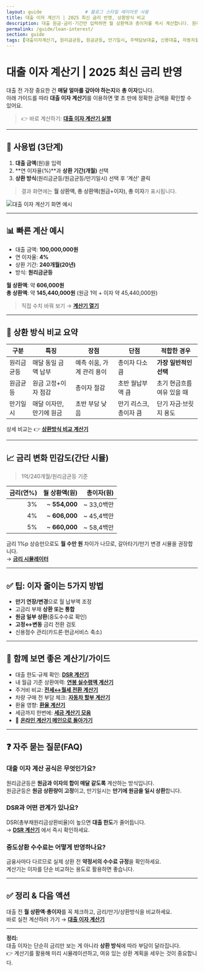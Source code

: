 ```yaml
---
layout: guide                # 블로그 스타일 레이아웃 사용
title: 대출 이자 계산기 | 2025 최신 금리 반영, 상환방식 비교
description: 대출 원금·금리·기간만 입력하면 월 상환액과 총이자를 즉시 계산합니다. 원리금균등·원금균등·만기일시 상환 비교, 금리 변화 시뮬레이션, DSR/한도 체크까지 한 번에.
permalink: /guide/loan-interest/
section: guide
tags: [대출이자계산기, 원리금균등, 원금균등, 만기일시, 주택담보대출, 신용대출, 자동차할부]
---
```


# 대출 이자 계산기 | 2025 최신 금리 반영

대출 전 가장 중요한 건 **매달 얼마를 갚아야 하는지**와 **총 이자**입니다.  
아래 가이드를 따라 **대출 이자 계산기**를 이용하면 몇 초 만에 정확한 금액을 확인할 수 있어요.

> 👉 바로 계산하기: **[대출 이자 계산기 실행](/finance/loan/)**

---

## 📌 사용법 (3단계)
1. **대출 금액**(원)을 입력  
2. **연 이자율(%)**과 **상환 기간(개월)** 선택  
3. **상환 방식**(원리금균등/원금균등/만기일시) 선택 후 ‘계산’ 클릭

> 결과 화면에는 **월 상환액, 총 상환액(원금+이자), 총 이자**가 표시됩니다.

![대출 이자 계산기 화면 예시](../images/loan-calc-sample.png)

---

## 📊 빠른 계산 예시
- 대출 금액: **100,000,000원**  
- 연 이자율: **4%**  
- 상환 기간: **240개월(20년)**  
- 방식: **원리금균등**

**월 상환액**: 약 **606,000원**  
**총 상환액**: 약 **145,440,000원** (원금 1억 + 이자 약 45,440,000원)

> 직접 수치 바꿔 보기 → **[계산기 열기](/finance/loan/)**

---

## 🔄 상환 방식 비교 요약

| 구분 | 특징 | 장점 | 단점 | 적합한 경우 |
|---|---|---|---|---|
| 원리금균등 | 매달 동일 금액 납부 | 예측 쉬움, 가계 관리 용이 | 총이자 다소 큼 | **가장 일반적인 선택** |
| 원금균등 | 원금 고정+이자 점감 | 총이자 절감 | 초반 월납부액 큼 | 초기 현금흐름 여유 있을 때 |
| 만기일시 | 매달 이자만, 만기에 원금 | 초반 부담 낮음 | 만기 리스크, 총이자 큼 | 단기 자금·브릿지 용도 |

상세 비교는 👉 **[상환방식 비교 계산기](/finance/repayment-type/)**

---

## 📈 금리 변화 민감도(간단 시뮬)
> 1억/240개월/원리금균등 기준

| 금리(연%) | 월 상환액(원) | 총이자(원) |
|---:|---:|---:|
| 3% | ~ **554,000** | ~ 33,0백만 |
| 4% | ~ **606,000** | ~ 45,4백만 |
| 5% | ~ **660,000** | ~ 58,4백만 |

금리 1%p 상승만으로도 **월 수만 원** 차이가 나므로, 갈아타기/만기 변경 시뮬을 권장합니다.  
→ **[금리 시뮬레이터](/finance/rate-sim/)**

---

## ✅ 팁: 이자 줄이는 5가지 방법
- **만기 연장/변경**으로 월 납부액 조정  
- 고금리 부채 **상환 또는 통합**  
- **원금 일부 상환**(중도수수료 확인)  
- **고정↔변동** 금리 전환 검토  
- 신용점수 관리(카드론·현금서비스 축소)

---

## 🔗 함께 보면 좋은 계산기/가이드
- 대출 한도·규제 확인: **[DSR 계산기](/finance/dsr/)**  
- 내 월급 기준 상환여력: **[연봉 실수령액 계산기](/finance/salary/)**  
- 주거비 비교: **[전세↔월세 전환 계산기](/realestate/rent-to-jeonse/)**  
- 차량 구매 전 부담 체크: **[자동차 할부 계산기](/auto/loan/)**  
- 환율 영향: **[환율 계산기](/finance/fx/)**  
- 세금까지 한번에: **[세금 계산기 모음](/tax/)**  
- 🔁 **[온라인 계산기 메인으로 돌아가기](/)**

---

## ❓ 자주 묻는 질문(FAQ)

### 대출 이자 계산 공식은 무엇인가요?
원리금균등은 **원금과 이자의 합이 매달 같도록** 계산하는 방식입니다.  
원금균등은 **원금 상환량이 고정**이고, 만기일시는 **만기에 원금을 일시 상환**합니다.

### DSR과 어떤 관계가 있나요?
DSR(총부채원리금상환비율)이 높으면 **대출 한도**가 줄어듭니다.  
→ **[DSR 계산기](/finance/dsr/)** 에서 즉시 확인하세요.

### 중도상환 수수료는 어떻게 반영하나요?
금융사마다 다르므로 실제 상환 전 **약정서의 수수료 규정**을 확인하세요.  
계산기는 이자를 단순 비교하는 용도로 활용하면 좋습니다.

---

## ✅ 정리 & 다음 액션
대출 전 **월 상환액·총이자**를 꼭 체크하고, 금리/만기/상환방식을 비교하세요.  
바로 실전 계산하러 가기 → **[대출 이자 계산기](/finance/loan/)**

---

<!-- FAQ Schema for SEO -->
<script type="application/ld+json">
{
  "@context":"https://schema.org",
  "@type":"FAQPage",
  "mainEntity":[
    {
      "@type":"Question",
      "name":"대출 이자 계산 공식은 무엇인가요?",
      "acceptedAnswer":{"@type":"Answer","text":"원리금균등은 매달 같은 금액을 납부하도록 계산하며, 원금균등은 원금을 일정하게 상환하고 이자는 점점 줄어듭니다. 만기일시는 만기에 원금을 일시 상환합니다."}
    },
    {
      "@type":"Question",
      "name":"DSR과 어떤 관계가 있나요?",
      "acceptedAnswer":{"@type":"Answer","text":"DSR(총부채원리금상환비율)이 높을수록 대출 한도가 줄어듭니다. 계산기로 본인의 DSR을 먼저 확인해 보세요."}
    },
    {
      "@type":"Question",
      "name":"중도상환 수수료는 어떻게 반영하나요?",
      "acceptedAnswer":{"@type":"Answer","text":"금융기관마다 요율과 면제 기간이 달라 실제 상환 전 약정서를 확인해야 합니다. 본 계산기는 이자 비교·시뮬레이션 용도입니다."}
    }
  ]
}
</script>

<!-- HowTo Schema: 사용법 노출용 -->
<script type="application/ld+json">
{
  "@context":"https://schema.org",
  "@type":"HowTo",
  "name":"대출 이자 계산기 사용법",
  "step":[
    {"@type":"HowToStep","name":"대출 금액 입력","text":"대출 금액을 원화 기준으로 입력합니다."},
    {"@type":"HowToStep","name":"금리와 기간 선택","text":"연 이자율(%)과 상환 기간(개월)을 입력합니다."},
    {"@type":"HowToStep","name":"상환 방식 선택 후 계산","text":"원리금균등, 원금균등, 만기일시 중 하나를 선택하고 계산 버튼을 누릅니다."}
  ],
  "tool":[{"@type":"HowToTool","name":"온라인 대출 이자 계산기"}],
  "url":"/finance/loan/"
}
</script>

**정리:**  
대출 이자는 단순히 금리만 보는 게 아니라 **상환 방식**에 따라 부담이 달라집니다.  
👉 계산기를 활용해 미리 시뮬레이션하고, 여유 있는 상환 계획을 세우는 것이 중요합니다.
